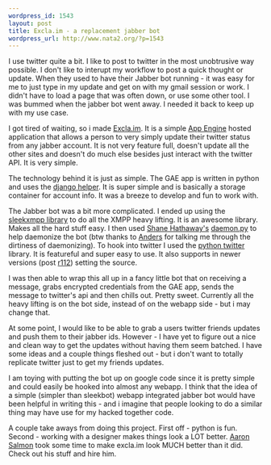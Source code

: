 ```yaml
--- 
wordpress_id: 1543
layout: post
title: Excla.im - a replacement jabber bot
wordpress_url: http://www.nata2.org/?p=1543
---
```

I use twitter quite a bit. I like to post to twitter in the most unobtrusive way possible. I don't like to interupt my workflow to post a quick thought or update. When they used to have their Jabber bot running - it was easy for me to just type in my update and get on with my gmail session or work. I didn't have to load a page that was often down, or use some other tool. I was bummed when the jabber bot went away. I needed it back to keep up with my use case.

I got tired of waiting, so i made <a href="http://excla.im">Excla.im</a>. It is a simple <a href="http://appengine.google.com/">App Engine</a> hosted application that allows a person to very simply update their twitter status from any jabber account. It is not very feature full, doesn't update all the other sites and doesn't do much else besides just interact with the twitter API. It is very simple.

The technology behind it is just as simple. The GAE app is written in python and uses the <a href="http://google-app-engine-django.googlecode.com/">django helper</a>. It is super simple and is basically a storage container for account info. It was a breeze to develop and fun to work with.

The Jabber bot was a bit more complicated. I ended up using the <a href="http://code.google.com/p/sleekxmpp/">sleekxmpp library</a> to do all the XMPP heavy lifting. It is an awesome library. Makes all the hard stuff easy. I then used <a href="http://hathawaymix.org/">Shane Hathaway's</a> <a href="http://hathawaymix.org/Software/Sketches/daemon.py">daemon.py</a> to help daemonize the bot (btw thanks to <a href="http://anders.conbere.org/">Anders</a> for talking me through the dirtiness of daemonizing). To hook into twitter I used the <a href="http://code.google.com/p/python-twitter/">python twitter</a> library. It is featureful and super easy to use. It also supports in newer versions (post <a href="http://code.google.com/p/python-twitter/source/browse/trunk/twitter.py?r=112">r112</a>) setting the source.

I was then able to wrap this all up in a fancy little bot that on receiving a message, grabs encrypted credentials from the GAE app, sends the message to twitter's api and then chills out. Pretty sweet. Currently all the heavy lifting is on the bot side, instead of on the webapp side - but i may change that.

At some point, I would like to be able to grab a users twitter friends updates and push them to their jabber ids. However - I have yet to figure out a nice and clean way to get the updates without having them seem batched. I have some ideas and a couple things fleshed out - but i don't want to totally replicate twitter just to get my friends updates.

I am toying with putting the bot up on google code since it is pretty simple and could easily be hooked into almost any webapp. I think that the idea of a simple (simpler than sleekbot) webapp integrated jabber bot would have been helpful in writing this - and i imagine that people looking to do a similar thing may have use for my hacked together code.

A couple take aways from doing this project. First off - python is fun. Second - working with a designer makes things look a LOT better. <a href="http://www.aaronsalmon.com/">Aaron Salmon</a> took some time to make excla.im look MUCH better than it did. Check out his stuff and hire him.
